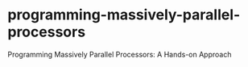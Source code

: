# programming-massively-parallel-processors
Programming Massively Parallel Processors: A Hands-on Approach
